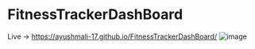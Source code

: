 # FitnessTrackerDashBoard
Live -> https://ayushmali-17.github.io/FitnessTrackerDashBoard/
![image](https://github.com/user-attachments/assets/16ddd37a-cfbc-4fd6-a16b-4fc9e11b1ab1)
